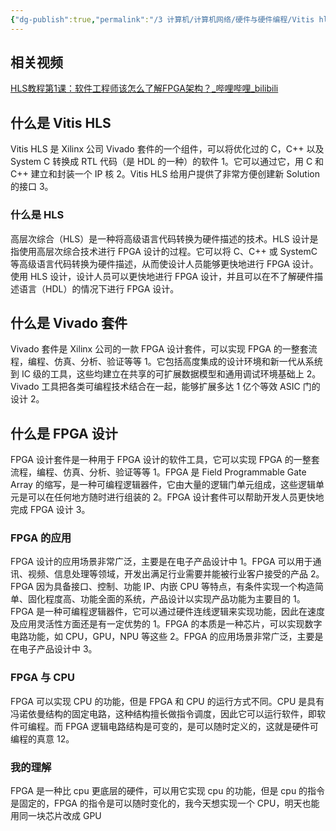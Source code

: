 ```yaml
---
{"dg-publish":true,"permalink":"/3 计算机/计算机网络/硬件与硬件编程/Vitis hls介绍/","title":"Vitis hls介绍"}
---
```



## 相关视频
[HLS教程第1课：软件工程师该怎么了解FPGA架构？\_哔哩哔哩\_bilibili](https://www.bilibili.com/video/BV1BQ4y1N78x/)
## 什么是 Vitis HLS
Vitis HLS 是 Xilinx 公司 Vivado 套件的一个组件，可以将优化过的 C，C++ 以及 System C 转换成 RTL 代码（是 HDL 的一种）的软件 1。它可以通过它，用 C 和 C++ 建立和封装一个 IP 核 2。Vitis HLS 给用户提供了非常方便创建新 Solution 的接口 3。
### 什么是 HLS
高层次综合（HLS）是一种将高级语言代码转换为硬件描述的技术。HLS 设计是指使用高层次综合技术进行 FPGA 设计的过程。它可以将 C、C++ 或 SystemC 等高级语言代码转换为硬件描述，从而使设计人员能够更快地进行 FPGA 设计。使用 HLS 设计，设计人员可以更快地进行 FPGA 设计，并且可以在不了解硬件描述语言（HDL）的情况下进行 FPGA 设计。

## 什么是 Vivado 套件
Vivado 套件是 Xilinx 公司的一款 FPGA 设计套件，可以实现 FPGA 的一整套流程，编程、仿真、分析、验证等等 1。它包括高度集成的设计环境和新一代从系统到 IC 级的工具，这些均建立在共享的可扩展数据模型和通用调试环境基础上 2。Vivado 工具把各类可编程技术结合在一起，能够扩展多达 1 亿个等效 ASIC 门的设计 2。

## 什么是 FPGA 设计
FPGA 设计套件是一种用于 FPGA 设计的软件工具，它可以实现 FPGA 的一整套流程，编程、仿真、分析、验证等等 1。FPGA 是 Field Programmable Gate Array 的缩写，是一种可编程逻辑器件，它由大量的逻辑门单元组成，这些逻辑单元是可以在任何地方随时进行组装的 2。FPGA 设计套件可以帮助开发人员更快地完成 FPGA 设计 3。
### FPGA 的应用
FPGA 设计的应用场景非常广泛，主要是在电子产品设计中 1。FPGA 可以用于通讯、视频、信息处理等领域，开发出满足行业需要并能被行业客户接受的产品 2。FPGA 因为具备接口、控制、功能 IP、内嵌 CPU 等特点，有条件实现一个构造简单、固化程度高、功能全面的系统，产品设计以实现产品功能为主要目的 1。  
FPGA 是一种可编程逻辑器件，它可以通过硬件连线逻辑来实现功能，因此在速度及应用灵活性方面还是有一定优势的 1。FPGA 的本质是一种芯片，可以实现数字电路功能，如 CPU，GPU，NPU 等这些 2。FPGA 的应用场景非常广泛，主要是在电子产品设计中 3。
### FPGA 与 CPU
FPGA 可以实现 CPU 的功能，但是 FPGA 和 CPU 的运行方式不同。CPU 是具有冯诺依曼结构的固定电路，这种结构擅长做指令调度，因此它可以运行软件，即软件可编程。而 FPGA 逻辑电路结构是可变的，是可以随时定义的，这就是硬件可编程的真意 12。
### 我的理解
FPGA 是一种比 cpu 更底层的硬件，可以用它实现 cpu 的功能，但是 cpu 的指令是固定的，FPGA 的指令是可以随时变化的，我今天想实现一个 CPU，明天也能用同一块芯片改成 GPU